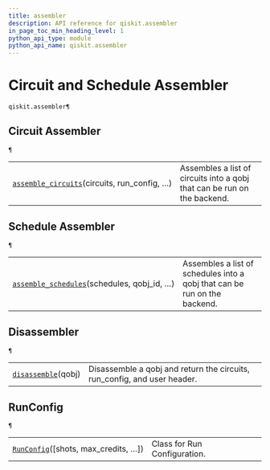 ```yaml
---
title: assembler
description: API reference for qiskit.assembler
in_page_toc_min_heading_level: 1
python_api_type: module
python_api_name: qiskit.assembler
---
```


<span id="module-qiskit.assembler" />

<span id="qiskit-assembler" />

# Circuit and Schedule Assembler

<span id="module-qiskit.assembler" />

`qiskit.assembler¶`

## Circuit Assembler

<span id="module-qiskit.assembler" />

`¶`

|                                                                                                                          |                                                                          |
| ------------------------------------------------------------------------------------------------------------------------ | ------------------------------------------------------------------------ |
| [`assemble_circuits`](qiskit.assembler.assemble_circuits "qiskit.assembler.assemble_circuits")(circuits, run\_config, …) | Assembles a list of circuits into a qobj that can be run on the backend. |

## Schedule Assembler

<span id="module-qiskit.assembler" />

`¶`

|                                                                                                                           |                                                                           |
| ------------------------------------------------------------------------------------------------------------------------- | ------------------------------------------------------------------------- |
| [`assemble_schedules`](qiskit.assembler.assemble_schedules "qiskit.assembler.assemble_schedules")(schedules, qobj\_id, …) | Assembles a list of schedules into a qobj that can be run on the backend. |

## Disassembler

<span id="module-qiskit.assembler" />

`¶`

|                                                                                    |                                                                           |
| ---------------------------------------------------------------------------------- | ------------------------------------------------------------------------- |
| [`disassemble`](qiskit.assembler.disassemble "qiskit.assembler.disassemble")(qobj) | Disassemble a qobj and return the circuits, run\_config, and user header. |

## RunConfig

<span id="module-qiskit.assembler" />

`¶`

|                                                                                                   |                              |
| ------------------------------------------------------------------------------------------------- | ---------------------------- |
| [`RunConfig`](qiskit.assembler.RunConfig "qiskit.assembler.RunConfig")(\[shots, max\_credits, …]) | Class for Run Configuration. |


